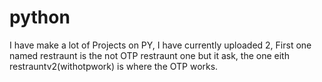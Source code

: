 # python

I have make a lot of Projects on PY, I have currently uploaded 2, First one named restraunt is the not OTP restraunt one but it ask, the one eith restrauntv2(withotpwork)
is where the OTP works.
